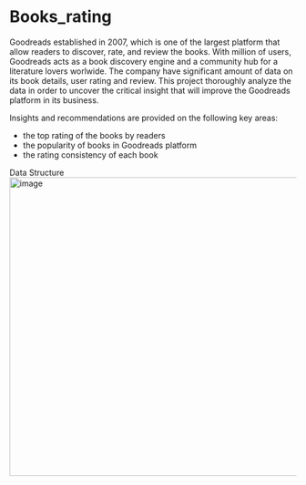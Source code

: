 # Books_rating
Goodreads established in 2007, which is one of the largest platform that allow readers to discover, rate, and review the books. With million of users, Goodreads acts as a book discovery engine and a community hub for a literature lovers worlwide. The company have significant amount of data on its book details, user rating and review. This project thoroughly analyze the data in order to uncover the critical insight that will improve the Goodreads platform in its business. 

Insights and recommendations are provided on the following key areas:
  - the top rating of the books by readers 
  - the popularity of books in Goodreads platform
  - the rating consistency of each book

Data Structure 
<img width="1035" height="524" alt="image" src="https://github.com/user-attachments/assets/5dc7bd9e-f5c5-403a-bb35-26f1b989ef1a" />

